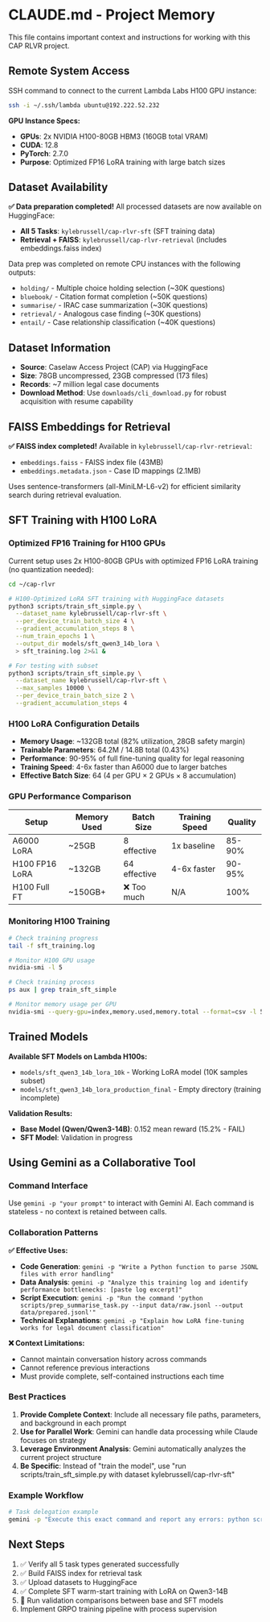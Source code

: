 # CLAUDE.md - Project Memory

This file contains important context and instructions for working with this CAP RLVR project.

## Remote System Access
SSH command to connect to the current Lambda Labs H100 GPU instance:
```bash
ssh -i ~/.ssh/lambda ubuntu@192.222.52.232
```

**GPU Instance Specs:**
- **GPUs**: 2x NVIDIA H100-80GB HBM3 (160GB total VRAM)
- **CUDA**: 12.8
- **PyTorch**: 2.7.0
- **Purpose**: Optimized FP16 LoRA training with large batch sizes

## Dataset Availability
**✅ Data preparation completed!** All processed datasets are now available on HuggingFace:

- **All 5 Tasks**: `kylebrussell/cap-rlvr-sft` (SFT training data)
- **Retrieval + FAISS**: `kylebrussell/cap-rlvr-retrieval` (includes embeddings.faiss index)

Data prep was completed on remote CPU instances with the following outputs:
- `holding/` - Multiple choice holding selection (~30K questions)
- `bluebook/` - Citation format completion (~50K questions)  
- `summarise/` - IRAC case summarization (~30K questions)
- `retrieval/` - Analogous case finding (~30K questions)
- `entail/` - Case relationship classification (~40K questions)

## Dataset Information
- **Source**: Caselaw Access Project (CAP) via HuggingFace
- **Size**: 78GB uncompressed, 23GB compressed (173 files)
- **Records**: ~7 million legal case documents
- **Download Method**: Use `downloads/cli_download.py` for robust acquisition with resume capability

## FAISS Embeddings for Retrieval
**✅ FAISS index completed!** Available in `kylebrussell/cap-rlvr-retrieval`:
- `embeddings.faiss` - FAISS index file (43MB)
- `embeddings.metadata.json` - Case ID mappings (2.1MB)

Uses sentence-transformers (all-MiniLM-L6-v2) for efficient similarity search during retrieval evaluation.

## SFT Training with H100 LoRA

### Optimized FP16 Training for H100 GPUs
Current setup uses 2x H100-80GB GPUs with optimized FP16 LoRA training (no quantization needed):

```bash
cd ~/cap-rlvr

# H100-Optimized LoRA SFT training with HuggingFace datasets
python3 scripts/train_sft_simple.py \
  --dataset_name kylebrussell/cap-rlvr-sft \
  --per_device_train_batch_size 4 \
  --gradient_accumulation_steps 8 \
  --num_train_epochs 1 \
  --output_dir models/sft_qwen3_14b_lora \
  > sft_training.log 2>&1 &

# For testing with subset
python3 scripts/train_sft_simple.py \
  --dataset_name kylebrussell/cap-rlvr-sft \
  --max_samples 10000 \
  --per_device_train_batch_size 2 \
  --gradient_accumulation_steps 4
```

### H100 LoRA Configuration Details
- **Memory Usage**: ~132GB total (82% utilization, 28GB safety margin)
- **Trainable Parameters**: 64.2M / 14.8B total (0.43%)
- **Performance**: 90-95% of full fine-tuning quality for legal reasoning
- **Training Speed**: 4-6x faster than A6000 due to larger batches
- **Effective Batch Size**: 64 (4 per GPU × 2 GPUs × 8 accumulation)

### GPU Performance Comparison
| Setup | Memory Used | Batch Size | Training Speed | Quality |
|-------|-------------|------------|----------------|---------|
| A6000 LoRA | ~25GB | 8 effective | 1x baseline | 85-90% |
| H100 FP16 LoRA | ~132GB | 64 effective | 4-6x faster | 90-95% |
| H100 Full FT | ~150GB+ | ❌ Too much | N/A | 100% |

### Monitoring H100 Training
```bash
# Check training progress
tail -f sft_training.log

# Monitor H100 GPU usage
nvidia-smi -l 5

# Check training process
ps aux | grep train_sft_simple

# Monitor memory usage per GPU
nvidia-smi --query-gpu=index,memory.used,memory.total --format=csv -l 5
```

## Trained Models
**Available SFT Models on Lambda H100s:**
- `models/sft_qwen3_14b_lora_10k` - Working LoRA model (10K samples subset)
- `models/sft_qwen3_14b_lora_production_final` - Empty directory (training incomplete)

**Validation Results:**
- **Base Model (Qwen/Qwen3-14B)**: 0.152 mean reward (15.2% - FAIL)
- **SFT Model**: Validation in progress

## Using Gemini as a Collaborative Tool

### Command Interface
Use `gemini -p "your prompt"` to interact with Gemini AI. Each command is stateless - no context is retained between calls.

### Collaboration Patterns
**✅ Effective Uses:**
- **Code Generation**: `gemini -p "Write a Python function to parse JSONL files with error handling"`
- **Data Analysis**: `gemini -p "Analyze this training log and identify performance bottlenecks: [paste log excerpt]"`
- **Script Execution**: `gemini -p "Run the command 'python scripts/prep_summarise_task.py --input data/raw.jsonl --output data/prepared.jsonl'"`
- **Technical Explanations**: `gemini -p "Explain how LoRA fine-tuning works for legal document classification"`

**❌ Context Limitations:**
- Cannot maintain conversation history across commands
- Cannot reference previous interactions
- Must provide complete, self-contained instructions each time

### Best Practices
1. **Provide Complete Context**: Include all necessary file paths, parameters, and background in each prompt
2. **Use for Parallel Work**: Gemini can handle data processing while Claude focuses on strategy
3. **Leverage Environment Analysis**: Gemini automatically analyzes the current project structure
4. **Be Specific**: Instead of "train the model", use "run scripts/train_sft_simple.py with dataset kylebrussell/cap-rlvr-sft"

### Example Workflow
```bash
# Task delegation example
gemini -p "Execute this exact command and report any errors: python scripts/simple_eval.py --model_path models/sft_qwen3_14b_lora_10k --dataset_name kylebrussell/cap-rlvr-sft --task_type summarise"
```

## Next Steps
1. ✅ Verify all 5 task types generated successfully  
2. ✅ Build FAISS index for retrieval task
3. ✅ Upload datasets to HuggingFace
4. ✅ Complete SFT warm-start training with LoRA on Qwen3-14B
5. 🔄 Run validation comparisons between base and SFT models
6. Implement GRPO training pipeline with process supervision